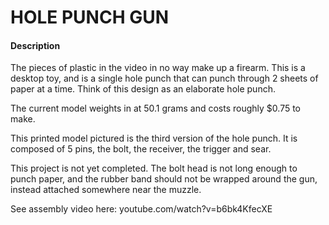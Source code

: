 # HOLE PUNCH GUN 

#### Description
The pieces of plastic in the video in no way make up a firearm. This is a desktop toy, and is a single hole punch that can punch through 2 sheets of paper at a time. Think of this design as an elaborate hole punch.

The current model weights in at 50.1 grams and costs roughly $0.75 to make.

This printed model pictured is the third version of the hole punch. It is composed of 5 pins, the bolt, the receiver, the trigger and sear.

This project is not yet completed. The bolt head is not long enough to punch paper, and the rubber band should not be wrapped around the gun, instead attached somewhere near the muzzle.

See assembly video here: youtube.com/watch?v=b6bk4KfecXE
